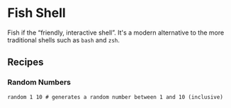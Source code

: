 # Fish Shell

Fish if the “friendly, interactive shell”. It's a modern alternative to the more traditional shells such as `bash` and `zsh`.

## Recipes

### Random Numbers

```shellsession
random 1 10 # generates a random number between 1 and 10 (inclusive)
```
